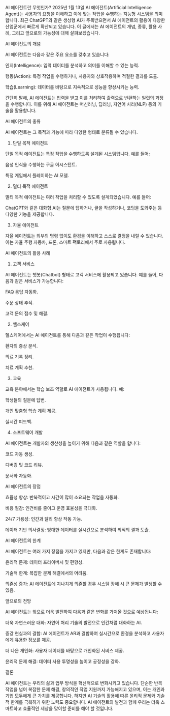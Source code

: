AI 에이전트란 무엇인가?
2025년 1월 13일
AI 에이전트(Artificial Intelligence Agent)는 사용자의 요청을 이해하고 이에 맞는 작업을 수행하는 지능형 시스템을 의미합니다. 최근 ChatGPT와 같은 생성형 AI가 주목받으면서 AI 에이전트의 활용이 다양한 산업군에서 빠르게 확산되고 있습니다. 이 글에서는 AI 에이전트의 개념, 종류, 활용 사례, 그리고 앞으로의 가능성에 대해 살펴보겠습니다.

AI 에이전트의 개념

AI 에이전트는 다음과 같은 주요 요소를 갖추고 있습니다:

인지(Intelligence): 입력 데이터를 분석하고 의미를 이해할 수 있는 능력.

행동(Action): 특정 작업을 수행하거나, 사용자와 상호작용하며 적절한 결과를 도출.

학습(Learning): 데이터를 바탕으로 지속적으로 성능을 향상시키는 능력.

간단히 말해, AI 에이전트는 입력을 받고 이를 처리하여 출력으로 반환하는 일련의 과정을 수행합니다. 이를 위해 AI 에이전트는 머신러닝, 딥러닝, 자연어 처리(NLP) 등의 기술을 활용합니다.

AI 에이전트의 종류

AI 에이전트는 그 목적과 기능에 따라 다양한 형태로 분류될 수 있습니다.

1. 단일 목적 에이전트

단일 목적 에이전트는 특정 작업을 수행하도록 설계된 시스템입니다. 예를 들어:

음성 인식을 수행하는 구글 어시스턴트.

특정 게임에서 플레이하는 AI 모델.

2. 멀티 목적 에이전트

멀티 목적 에이전트는 여러 작업을 처리할 수 있도록 설계되었습니다. 예를 들어:

ChatGPT와 같은 대화형 AI는 질문에 답하거나, 글을 작성하거나, 코딩을 도와주는 등 다양한 기능을 제공합니다.

3. 자율 에이전트

자율 에이전트는 외부의 명령 없이도 환경을 이해하고 스스로 결정을 내릴 수 있습니다. 이는 자율 주행 자동차, 드론, 스마트 팩토리에서 주로 사용됩니다.

AI 에이전트의 활용 사례

1. 고객 서비스

AI 에이전트는 챗봇(Chatbot) 형태로 고객 서비스에 활용되고 있습니다. 예를 들어, 다음과 같은 서비스가 가능합니다:

FAQ 응답 자동화.

주문 상태 추적.

고객 문의 접수 및 해결.

2. 헬스케어

헬스케어에서는 AI 에이전트를 통해 다음과 같은 작업이 수행됩니다:

환자의 증상 분석.

의료 기록 정리.

치료 계획 추천.

3. 교육

교육 분야에서는 학습 보조 역할로 AI 에이전트가 사용됩니다. 예:

학생들의 질문에 답변.

개인 맞춤형 학습 계획 제공.

실시간 피드백.

4. 소프트웨어 개발

AI 에이전트는 개발자의 생산성을 높이기 위해 다음과 같은 역할을 합니다:

코드 자동 생성.

디버깅 및 코드 리뷰.

문서화 자동화.

AI 에이전트의 장점

효율성 향상: 반복적이고 시간이 많이 소요되는 작업을 자동화.

비용 절감: 인건비를 줄이고 운영 효율성을 극대화.

24/7 가용성: 인간과 달리 항상 작동 가능.

데이터 기반 의사결정: 방대한 데이터를 실시간으로 분석하여 최적의 결과 도출.

AI 에이전트의 한계

AI 에이전트는 여러 가지 장점을 가지고 있지만, 다음과 같은 한계도 존재합니다:

윤리적 문제: 데이터 프라이버시 및 편향성.

기술적 한계: 복잡한 문제 해결에서의 어려움.

의존성 증가: AI 에이전트에 지나치게 의존할 경우 시스템 장애 시 큰 문제가 발생할 수 있음.

앞으로의 전망

AI 에이전트는 앞으로 더욱 발전하여 다음과 같은 변화를 가져올 것으로 예상됩니다:

더욱 자연스러운 대화: 자연어 처리 기술의 발전으로 인간처럼 대화하는 AI.

증강 현실과의 결합: AI 에이전트가 AR과 결합하여 실시간으로 환경을 분석하고 사용자에게 유용한 정보를 제공.

더 나은 개인화: 사용자 데이터를 바탕으로 개인화된 서비스 제공.

윤리적 문제 해결: 데이터 사용 투명성을 높이고 공정성을 강화.

결론

AI 에이전트는 우리의 삶과 업무 방식을 혁신적으로 변화시키고 있습니다. 단순한 반복 작업을 넘어 복잡한 문제 해결, 창의적인 작업 지원까지 가능해지고 있으며, 이는 개인과 기업 모두에게 큰 가치를 제공합니다. 하지만 AI 기술의 활용에 따른 윤리적 문제와 기술적 한계를 극복하기 위한 노력도 중요합니다. AI 에이전트의 발전과 함께 우리는 더욱 스마트하고 효율적인 세상을 맞이할 준비를 해야 할 것입니다.


